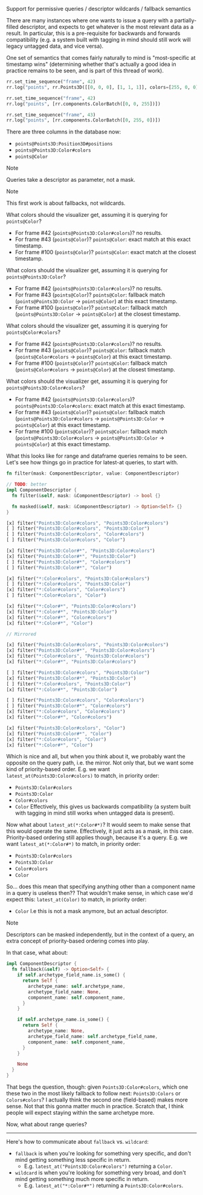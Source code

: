 



Support for permissive queries / descriptor wildcards / fallback semantics


There are many instances where one wants to issue a query with a partially-filled descriptor, and expects to get whatever is the most relevant data as a result.
In particular, this is a pre-requisite for backwards and forwards compatibility (e.g. a system built with tagging in mind should still work will legacy untagged data, and vice versa).

One set of semantics that comes fairly naturally to mind is "most-specific at timestamp wins" (determining whether that's actually a good idea in practice remains to be seen, and is part of this thread of work).
```py
rr.set_time_sequence("frame", 42)
rr.log("points", rr.Points3D([[0, 0, 0], [1, 1, 1]], colors=[255, 0, 0]))

rr.set_time_sequence("frame", 42)
rr.log("points", [rr.components.ColorBatch([0, 0, 255])])

rr.set_time_sequence("frame", 43)
rr.log("points", [rr.components.ColorBatch([0, 255, 0])])
```

There are three columns in the database now:
* `points@Points3D:Position3D#positions`
* `points@Points3D:Color#colors`
* `points@Color`

> [!NOTE]
> Queries take a descriptor as parameter, not a mask.

> [!NOTE]
> This first work is about fallbacks, not wildcards.

What colors should the visualizer get, assuming it is querying for `points@Color`?
* For frame #42 (`points@Points3D:Color#colors`)? no results.
* For frame #43 (`points@Color`)? `points@Color`: exact match at this exact timestamp.
* For frame #100 (`points@Color`)? `points@Color`: exact match at the closest timestamp.

What colors should the visualizer get, assuming it is querying for `points@Points3D:Color`?
* For frame #42 (`points@Points3D:Color#colors`)? no results.
* For frame #43 (`points@Color`)? `points@Color`: fallback match (`points@Points3D:Color` -> `points@Color`) at this exact timestamp.
* For frame #100 (`points@Color`)? `points@Color`: fallback match (`points@Points3D:Color` -> `points@Color`) at the closest timestamp.

What colors should the visualizer get, assuming it is querying for `points@Color#colors`?
* For frame #42 (`points@Points3D:Color#colors`)? no results.
* For frame #43 (`points@Color`)? `points@Color`: fallback match (`points@Color#colors` -> `points@Color`) at this exact timestamp.
* For frame #100 (`points@Color`)? `points@Color`: fallback match (`points@Color#colors` -> `points@Color`) at the closest timestamp.

What colors should the visualizer get, assuming it is querying for `points@Points3D:Color#colors`?
* For frame #42 (`points@Points3D:Color#colors`)? `points@Points3D:Color#colors`: exact match at this exact timestamp.
* For frame #43 (`points@Color`)? `points@Color`: fallback match (`points@Points3D:Color#colors` -> `points@Points3D:Color` -> `points@Color`) at this exact timestamp.
* For frame #100 (`points@Color`)? `points@Color`: fallback match (`points@Points3D:Color#colors` -> `points@Points3D:Color` -> `points@Color`) at this exact timestamp.

What this looks like for range and dataframe queries remains to be seen. Let's see how things go in practice for latest-at queries, to start with.

```rust
fn filter(mask: ComponentDescriptor, value: ComponentDescriptor)

// TODO: better
impl ComponentDescriptor {
  fn filter(&self, mask: &ComponentDescriptor) -> bool {}

  fn masked(&self, mask: &ComponentDescriptor) -> Option<Self> {}
}

[x] filter("Points3D:Color#colors", "Points3D:Color#colors")
[ ] filter("Points3D:Color#colors", "Points3D:Color")
[ ] filter("Points3D:Color#colors", "Color#colors")
[ ] filter("Points3D:Color#colors", "Color")

[x] filter("Points3D:Color#*", "Points3D:Color#colors")
[x] filter("Points3D:Color#*", "Points3D:Color")
[ ] filter("Points3D:Color#*", "Color#colors")
[ ] filter("Points3D:Color#*", "Color")

[x] filter("*:Color#colors", "Points3D:Color#colors")
[ ] filter("*:Color#colors", "Points3D:Color")
[x] filter("*:Color#colors", "Color#colors")
[ ] filter("*:Color#colors", "Color")

[x] filter("*:Color#*", "Points3D:Color#colors")
[x] filter("*:Color#*", "Points3D:Color")
[x] filter("*:Color#*", "Color#colors")
[x] filter("*:Color#*", "Color")

// Mirrored

[x] filter("Points3D:Color#colors", "Points3D:Color#colors")
[x] filter("Points3D:Color#*", "Points3D:Color#colors")
[x] filter("*:Color#colors", "Points3D:Color#colors")
[x] filter("*:Color#*", "Points3D:Color#colors")

[ ] filter("Points3D:Color#colors", "Points3D:Color")
[x] filter("Points3D:Color#*", "Points3D:Color")
[ ] filter("*:Color#colors", "Points3D:Color")
[x] filter("*:Color#*", "Points3D:Color")

[ ] filter("Points3D:Color#colors", "Color#colors")
[ ] filter("Points3D:Color#*", "Color#colors")
[x] filter("*:Color#colors", "Color#colors")
[x] filter("*:Color#*", "Color#colors")

[x] filter("Points3D:Color#colors", "Color")
[x] filter("Points3D:Color#*", "Color")
[x] filter("*:Color#colors", "Color")
[x] filter("*:Color#*", "Color")
```

Which is nice and all, but when you think about it, we probably want the opposite on the query path, i.e. the mirror. Not only that, but we want some kind of priority-based order.
E.g. we want `latest_at(Points3D:Color#colors)` to match, in priority order:
* `Points3D:Color#colors`
* `Points3D:Color`
* `Color#colors`
* `Color`
Effectively, this gives us backwards compatibility (a system built with tagging in mind still works when untagged data is present).

Now what about `latest_at(*:Color#*)`? It would seem to make sense that this would operate the same. Effectively, it just acts as a mask, in this case. Priority-based ordering still applies though, because it's a query.
E.g. we want `latest_at(*:Color#*)` to match, in priority order:
* `Points3D:Color#colors`
* `Points3D:Color`
* `Color#colors`
* `Color`

So... does this mean that specifying anything other than a component name in a query is useless then?? That wouldn't make sense, in which case we'd expect this:
`latest_at(Color)` to match, in priority order:
* `Color`
I.e this is not a mask anymore, but an actual descriptor.

> [!NOTE]
> Descriptors can be masked independently, but in the context of a query, an extra concept of priority-based ordering comes into play.

In that case, what about:
```rust
impl ComponentDescriptor {
  fn fallback(&self) -> Option<Self> {
    if self.archetype_field_name.is_some() {
      return Self {
        archetype_name: self.archetype_name,
        archetype_field_name: None,
        component_name: self.component_name,
      }
    }

    if self.archetype_name.is_some() {
      return Self {
        archetype_name: None,
        archetype_field_name: self.archetype_field_name,
        component_name: self.component_name,
      }
    }

    None
  }
}
```

That begs the question, though: given `Points3D:Color#colors`, which one these two in the most likely fallback to follow next: `Points3D:Colors` or `Colors#colors`?
I actually think the second one (field-based) makes more sense. Not that this gonna matter much in practice.
Scratch that, I think people will expect staying within the same archetype more.

Now, what about range queries?


---

Here's how to communicate about `fallback` vs. `wildcard`:
* `fallback` is when you're looking for something very specific, and don't mind getting something less specific in return.
  * E.g. `latest_at("Points3D:Color#colors")` returning a `Color`.
* `wildcard` is when you're looking for something very broad, and don't mind getting something much more specific in return.
  * E.g. `latest_at("*:Color#*")` returning a `Points3D:Color#colors`.
